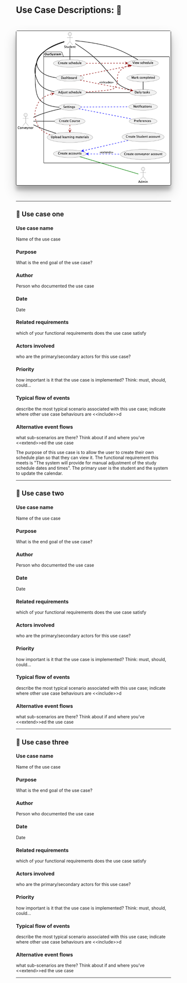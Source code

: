 # Use Case Descriptions: :pencil:

<div style="margin: 50px 0; text-align: center; border: 1px solid black; border-radius: 4px; box-shadow: rgba(0, 0, 0, 0.2) 0px 20px 40px, rgba(0, 0, 0, 0.22) 0px 15px 12px;">
<img src="Use-Case-Image.png" alt="Group 36 Use Case Diagram">
</div>

<hr>

## :mag_right: Use case one

### Use case name
Name of the use case
### Purpose
What is the end goal of the use case?
### Author
Person who documented the use case
### Date
Date
### Related requirements
which of your functional requirements does the use case satisfy
### Actors involved
who are the primary/secondary actors for this use case?
### Priority
how important is it that the use case is implemented? Think: must, should, could...
### Typical flow of events
describe the most typical scenario associated with this use case; indicate where other use case behaviours are \<\<include\>\>d
### Alternative event flows
what sub-scenarios are there? Think about if and where you’ve \<\<extend\>\>ed the use case


The purpose of this use case is to allow the user to create their own schedule plan so that they can view it. The functional requirement this meets is "The system will provide for manual adjustment of the study schedule dates and times". The primary user is the student and the system to update the calendar.
<hr>

## :mag_right: Use case two

### Use case name
Name of the use case
### Purpose
What is the end goal of the use case?
### Author
Person who documented the use case
### Date
Date
### Related requirements
which of your functional requirements does the use case satisfy
### Actors involved
who are the primary/secondary actors for this use case?
### Priority
how important is it that the use case is implemented? Think: must, should, could...
### Typical flow of events
describe the most typical scenario associated with this use case; indicate where other use case behaviours are \<\<include\>\>d
### Alternative event flows
what sub-scenarios are there? Think about if and where you’ve \<\<extend\>\>ed the use case
<hr>

## :mag_right: Use case three

### Use case name
Name of the use case
### Purpose
What is the end goal of the use case?
### Author
Person who documented the use case
### Date
Date
### Related requirements
which of your functional requirements does the use case satisfy
### Actors involved
who are the primary/secondary actors for this use case?
### Priority
how important is it that the use case is implemented? Think: must, should, could...
### Typical flow of events
describe the most typical scenario associated with this use case; indicate where other use case behaviours are \<\<include\>\>d
### Alternative event flows
what sub-scenarios are there? Think about if and where you’ve \<\<extend\>\>ed the use case
<hr>

